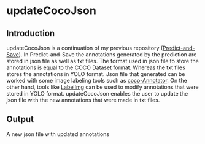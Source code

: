 # updateCocoJson
## Introduction
updateCocoJson is a continuation of my previous repository ([Predict-and-Save](https://github.com/zukhri2106/Predict-and-Save.git)). In Predict-and-Save the annotations generated by the prediction are stored in json file as well as txt files. The format used in json file to store the annotations is equal to the COCO Dataset format. Whereas the txt files stores the annotations in YOLO format. Json file that generated can be worked with some image labeling tools such as [coco-Annotator](https://github.com/jsbroks/coco-annotator.git). On the other hand, tools like [LabelImg](https://github.com/tzutalin/labelImg) can be used to modify annotations that were stored in YOLO format. updateCocoJson enables the user to update the json file with the new annotations that were made in txt files.

## Output
A new json file with updated annotations
